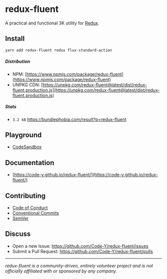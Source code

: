 # redux-fluent

A practical and functional 3K utility for [Redux](http://github.com/reactjs/redux).

## Install

```bash
yarn add redux-fluent redux flux-standard-action
```

##### Distribution

- NPM: [https://www.npmjs.com/package/redux-fluent](https://www.npmjs.com/package/redux-fluent)
- UNPKG CDN: [https://unpkg.com/redux-fluent@latest/dist/redux-fluent.production.js](https://unpkg.com/redux-fluent@latest/dist/redux-fluent.production.js)


##### Stats

- `3.2 kB` https://bundlephobia.com/result?p=redux-fluent


## Playground

- [CodeSandbox](https://codesandbox.io/s/redux-fluent-playground-enoc2?fontsize=14&hidenavigation=1&theme=dark)

## Documentation

- [https://code-y.github.io/redux-fluent/](https://code-y.github.io/redux-fluent/)

## Contributing

- [Code of Conduct](https://github.com/Code-Y/redux-fluent/blob/master/CODE_OF_CONDUCT.mds)
- [Conventional Commits](https://www.conventionalcommits.org/en/v1.0.0/)
- [SemVer](https://semver.org/)

## Discuss

- Open a new Issue: https://github.com/Code-Y/redux-fluent/issues
- Submit a Pull Request: https://github.com/Code-Y/redux-fluent/pulls

***

*redux-fluent is a community-driven, entirely volunteer project and is not officially affiliated with or sponsored by any company.*
